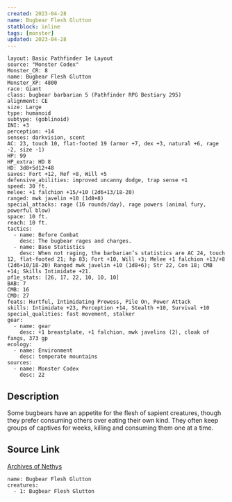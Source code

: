 ```yaml
---
created: 2023-04-28
name: Bugbear Flesh Glutton
statblock: inline
tags: [monster]
updated: 2023-04-28
---
```

```statblock
layout: Basic Pathfinder 1e Layout
source: "Monster Codex"
Monster_CR: 8
name: Bugbear Flesh Glutton
Monster_XP: 4800
race: Giant
class: bugbear barbarian 5 (Pathfinder RPG Bestiary 295)
alignment: CE
size: Large
type: humanoid
subtype: (goblinoid)
INI: +3
perception: +14
senses: darkvision, scent
AC: 23, touch 10, flat-footed 19 (armor +7, dex +3, natural +6, rage -2, size -1)
HP: 99
HP_extra: HD 8
HD: 3d8+5d12+48
saves: Fort +12, Ref +8, Will +5
defensive_abilities: improved uncanny dodge, trap sense +1
speed: 30 ft.
melee: +1 falchion +15/+10 (2d6+13/18-20)
ranged: mwk javelin +10 (1d8+8)
special_attacks: rage (16 rounds/day), rage powers (animal fury, powerful blow)
space: 10 ft.
reach: 10 ft.
tactics:
  - name: Before Combat
    desc: The bugbear rages and charges.
  - name: Base Statistics
    desc: When not raging, the barbarian’s statistics are AC 24, touch 12, flat-footed 21; hp 83; Fort +10, Will +3; Melee +1 falchion +13/+8 (2d6+10/18-20) Ranged mwk javelin +10 (1d8+6); Str 22, Con 18; CMB +14; Skills Intimidate +21.
pf1e_stats: [26, 17, 22, 10, 10, 10]
BAB: 7
CMB: 16
CMD: 27
feats: Hurtful, Intimidating Prowess, Pile On, Power Attack
skills: Intimidate +23, Perception +14, Stealth +10, Survival +10
special_qualities: fast movement, stalker
gear:
  - name: gear
    desc: +1 breastplate, +1 falchion, mwk javelins (2), cloak of fangs, 373 gp
ecology:
  - name: Environment
    desc: temperate mountains
sources:
  - name: Monster Codex
    desc: 22
```
## Description
Some bugbears have an appetite for the flesh of sapient creatures, though they prefer consuming others over eating their own kind. They often keep groups of captives for weeks, killing and consuming them one at a time.
## Source Link
[Archives of Nethys](https://aonprd.com/MonsterDisplay.aspx?ItemName=Bugbear%20Flesh%20Glutton)
```encounter-table
name: Bugbear Flesh Glutton
creatures:
  - 1: Bugbear Flesh Glutton
```
